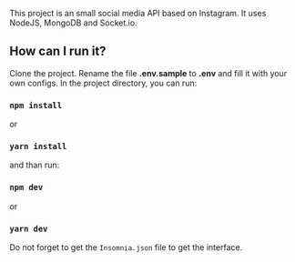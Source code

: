 This project is an small social media API based on Instagram. It uses NodeJS, MongoDB and Socket.io.

## How can I run it?

Clone the project. Rename the file **.env.sample** to **.env** and fill it with your own configs.
In the project directory, you can run:

### `npm install`

or

### `yarn install`

and than run:

### `npm dev`

or

### `yarn dev`

Do not forget to get the `Insomnia.json` file to get the interface.
